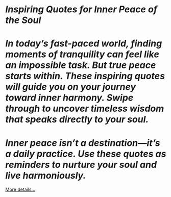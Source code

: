 # *Inspiring Quotes for Inner Peace of the Soul*

# *In today’s fast-paced world, finding moments of tranquility can feel like an impossible task. But true peace starts within. These inspiring quotes will guide you on your journey toward inner harmony. Swipe through to uncover timeless wisdom that speaks directly to your soul.*

# *Inner peace isn’t a destination—it’s a daily practice. Use these quotes as reminders to nurture your soul and live harmoniously.* 

[More details…](https://spiritualkhazaana.com/web-stories/discover-inner-peace-quotes/)
